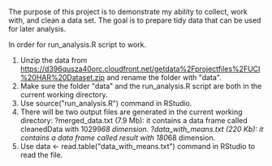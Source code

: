 The purpose of this project is to demonstrate my ability to collect, work with, and clean a data set. The goal is to prepare tidy data that can be used for later analysis. 


In order for run_analysis.R script to work.
1. Unzip the data from https://d396qusza40orc.cloudfront.net/getdata%2Fprojectfiles%2FUCI%20HAR%20Dataset.zip and rename the folder with "data".
2. Make sure the folder "data" and the run_analysis.R script are both in the current working directory.
3. Use source("run_analysis.R") command in RStudio. 
4. There will be two output files are generated in the current working directory: ?merged_data.txt (7.9 Mb): it contains a data frame called cleanedData with 10299*68 dimension.
?data_with_means.txt (220 Kb): it contains a data frame called result with 180*68 dimension.
5. Use data <- read.table("data_with_means.txt") command in RStudio to read the file.